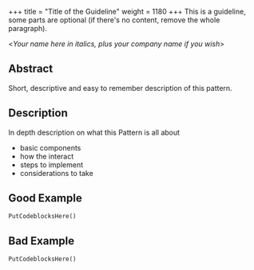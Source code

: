 +++
title = "Title of the Guideline"
weight = 1180
+++
This is a guideline, some parts are optional (if there's no content, remove the whole paragraph).

<_Your name here in italics, plus your company name if you wish_\>

## Abstract

Short, descriptive and easy to remember description of this pattern.

## Description

In depth description on what this Pattern is all about
- basic components
- how the interact
- steps to implement
- considerations to take

## Good Example
```al
PutCodeblocksHere()
```

## Bad Example
```al
PutCodeblocksHere()
```